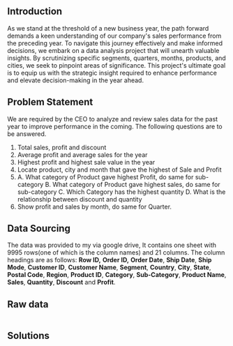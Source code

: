 ## Introduction
As we stand at the threshold of a new business year, the path forward demands a keen understanding of our company's sales performance from the preceding year. To navigate this journey effectively and make informed decisions, we embark on a data analysis project that will unearth valuable insights. By scrutinizing specific segments, quarters, months, products, and cities, we seek to pinpoint areas of significance. This project's ultimate goal is to equip us with the strategic insight required to enhance performance and elevate decision-making in the year ahead.
## Problem Statement
We are required by the CEO to analyze and review sales data for the past year to improve 
performance in the coming. The following questions are to be answered.
1.	Total sales, profit and discount
2.	Average profit and average sales for the year
3.	Highest profit and highest sale value in the year
4.	Locate product, city and month that gave the highest of Sale and Profit
5.	A. What category of Product gave highest Profit, do same for sub-category
    B. What category of Product gave highest sales, do same for sub-category
    C. Which Category has the highest quantity
  	D. What is the relationship between discount and quantity
6.	Show profit and sales by month, do same for Quarter. 

## Data Sourcing
The data was provided to my via google drive, It contains one sheet with 9995 rows(one of which is the column names) and 21 columns. The column headings are as follows: **Row ID,** **Order ID,** **Order Date**, **Ship Date**, **Ship Mode**, **Customer ID**, **Customer Name**, **Segment**, **Country**, **City**, **State**, **Postal Code**, **Region**, **Product ID**, **Category**, **Sub-Category**, **Product Name**, **Sales**, **Quantity**, **Discount** and **Profit**.
## Raw data
![]()
## Solutions



